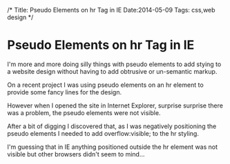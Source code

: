 /*
Title: Pseudo Elements on hr Tag in IE
Date:2014-05-09
Tags: css,web design
*/

# Pseudo Elements on hr Tag in IE

I'm more and more doing silly things with pseudo elements to add stying to a website design without having to add obtrusive or un-semantic markup.

On a recent project I was using pseudo elements on an hr element to provide some fancy lines for the design.

However when I opened the site in Internet Explorer, surprise surprise there was a problem, the pseudo elements were not visible.

After a bit of digging I discovered that, as I was negatively positioning the pseudo elements I needed to add overflow:visible; to the hr styling.

I'm guessing that in IE anything positioned outside the hr element was not visible but other browsers didn't seem to mind...

